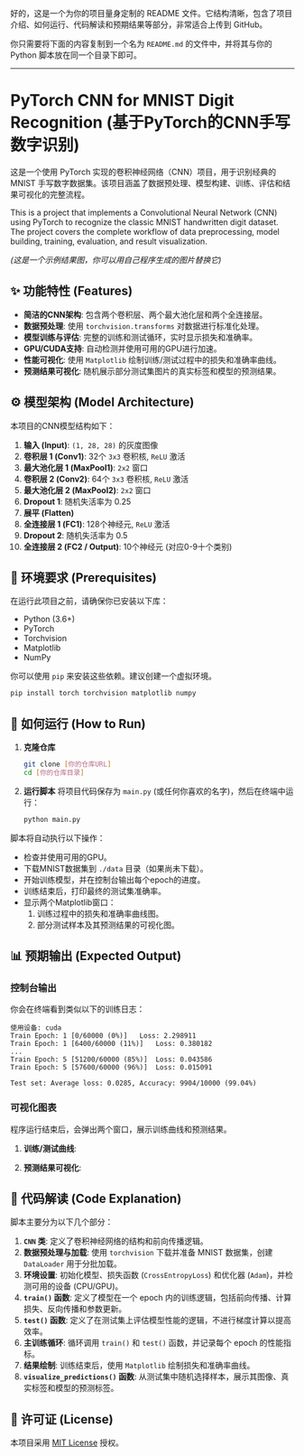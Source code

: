 好的，这是一个为你的项目量身定制的 README 文件。它结构清晰，包含了项目介绍、如何运行、代码解读和预期结果等部分，非常适合上传到 GitHub。

你只需要将下面的内容复制到一个名为 `README.md` 的文件中，并将其与你的 Python 脚本放在同一个目录下即可。

---

# PyTorch CNN for MNIST Digit Recognition (基于PyTorch的CNN手写数字识别)

这是一个使用 PyTorch 实现的卷积神经网络（CNN）项目，用于识别经典的 MNIST 手写数字数据集。该项目涵盖了数据预处理、模型构建、训练、评估和结果可视化的完整流程。

This is a project that implements a Convolutional Neural Network (CNN) using PyTorch to recognize the classic MNIST handwritten digit dataset. The project covers the complete workflow of data preprocessing, model building, training, evaluation, and result visualization.


*(这是一个示例结果图，你可以用自己程序生成的图片替换它)*

## ✨ 功能特性 (Features)

- **简洁的CNN架构**: 包含两个卷积层、两个最大池化层和两个全连接层。
- **数据预处理**: 使用 `torchvision.transforms` 对数据进行标准化处理。
- **模型训练与评估**: 完整的训练和测试循环，实时显示损失和准确率。
- **GPU/CUDA支持**: 自动检测并使用可用的GPU进行加速。
- **性能可视化**: 使用 `Matplotlib` 绘制训练/测试过程中的损失和准确率曲线。
- **预测结果可视化**: 随机展示部分测试集图片的真实标签和模型的预测结果。

## ⚙️ 模型架构 (Model Architecture)

本项目的CNN模型结构如下：

1.  **输入 (Input)**: `(1, 28, 28)` 的灰度图像
2.  **卷积层 1 (Conv1)**: 32个 `3x3` 卷积核, `ReLU` 激活
3.  **最大池化层 1 (MaxPool1)**: `2x2` 窗口
4.  **卷积层 2 (Conv2)**: 64个 `3x3` 卷积核, `ReLU` 激活
5.  **最大池化层 2 (MaxPool2)**: `2x2` 窗口
6.  **Dropout 1**: 随机失活率为 0.25
7.  **展平 (Flatten)**
8.  **全连接层 1 (FC1)**: 128个神经元, `ReLU` 激活
9.  **Dropout 2**: 随机失活率为 0.5
10. **全连接层 2 (FC2 / Output)**: 10个神经元 (对应0-9十个类别)

## 🚀 环境要求 (Prerequisites)

在运行此项目之前，请确保你已安装以下库：

- Python (3.6+)
- PyTorch
- Torchvision
- Matplotlib
- NumPy

你可以使用 `pip` 来安装这些依赖。建议创建一个虚拟环境。

```bash
pip install torch torchvision matplotlib numpy
```

## 🏃 如何运行 (How to Run)

1.  **克隆仓库**
    ```bash
    git clone [你的仓库URL]
    cd [你的仓库目录]
    ```

2.  **运行脚本**
    将项目代码保存为 `main.py` (或任何你喜欢的名字)，然后在终端中运行：
    ```bash
    python main.py
    ```

脚本将自动执行以下操作：
- 检查并使用可用的GPU。
- 下载MNIST数据集到 `./data` 目录（如果尚未下载）。
- 开始训练模型，并在控制台输出每个epoch的进度。
- 训练结束后，打印最终的测试集准确率。
- 显示两个Matplotlib窗口：
  1.  训练过程中的损失和准确率曲线图。
  2.  部分测试样本及其预测结果的可视化图。

## 📊 预期输出 (Expected Output)

### 控制台输出
你会在终端看到类似以下的训练日志：

```
使用设备: cuda
Train Epoch: 1 [0/60000 (0%)]	Loss: 2.298911
Train Epoch: 1 [6400/60000 (11%)]	Loss: 0.380182
...
Train Epoch: 5 [51200/60000 (85%)]	Loss: 0.043586
Train Epoch: 5 [57600/60000 (96%)]	Loss: 0.015091

Test set: Average loss: 0.0285, Accuracy: 9904/10000 (99.04%)
```

### 可视化图表
程序运行结束后，会弹出两个窗口，展示训练曲线和预测结果。

1.  **训练/测试曲线**:
    

2.  **预测结果可视化**:
    

## 📄 代码解读 (Code Explanation)

脚本主要分为以下几个部分：

1.  **`CNN` 类**: 定义了卷积神经网络的结构和前向传播逻辑。
2.  **数据预处理与加载**: 使用 `torchvision` 下载并准备 MNIST 数据集，创建 `DataLoader` 用于分批加载。
3.  **环境设置**: 初始化模型、损失函数 (`CrossEntropyLoss`) 和优化器 (`Adam`)，并检测可用的设备 (CPU/GPU)。
4.  **`train()` 函数**: 定义了模型在一个 epoch 内的训练逻辑，包括前向传播、计算损失、反向传播和参数更新。
5.  **`test()` 函数**: 定义了在测试集上评估模型性能的逻辑，不进行梯度计算以提高效率。
6.  **主训练循环**: 循环调用 `train()` 和 `test()` 函数，并记录每个 epoch 的性能指标。
7.  **结果绘制**: 训练结束后，使用 `Matplotlib` 绘制损失和准确率曲线。
8.  **`visualize_predictions()` 函数**: 从测试集中随机选择样本，展示其图像、真实标签和模型的预测标签。

## 📜 许可证 (License)

本项目采用 [MIT License](LICENSE) 授权。
